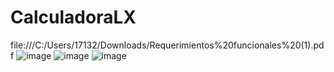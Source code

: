 # CalculadoraLX
file:///C:/Users/17132/Downloads/Requerimientos%20funcionales%20(1).pdf
![image](https://user-images.githubusercontent.com/115562316/215659509-ecc2f35a-14f8-423d-a028-7b39520eaba8.png)
![image](https://user-images.githubusercontent.com/115562316/215659752-d30d4af9-025b-4a51-ba00-a723011d66a6.png)
![image](https://user-images.githubusercontent.com/115562316/215659828-a26f1001-d1a0-4a7b-908d-e62f862edb4f.png)
